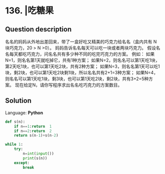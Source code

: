 # 136. |吃糖果

## Question description


名名的妈妈从外地出差回来，带了一盒好吃又精美的巧克力给名名（盒内共有 N 块巧克力，20 > N >0）。
妈妈告诉名名每天可以吃一块或者两块巧克力。
假设名名每天都吃巧克力，问名名共有多少种不同的吃完巧克力的方案。
例如：
如果N=1，则名名第1天就吃掉它，共有1种方案；
如果N=2，则名名可以第1天吃1块，第2天吃1块，也可以第1天吃2块，共有2种方案；
如果N=3，则名名第1天可以吃1块，剩2块，也可以第1天吃2块剩1块，所以名名共有2+1=3种方案；
如果N=4，则名名可以第1天吃1块，剩3块，也可以第1天吃2块，剩2块，共有3+2=5种方案。
现在给定N，请你写程序求出名名吃巧克力的方案数目。


## Solution

Language: **Python**

```Python
def s(n):
    if n==1:return  1
    if n==2:return  2
    return s(n-1)+s(n-2)

while 1:
    try:
        n=int(input())
        print(s(n))
    except:
        break
```


